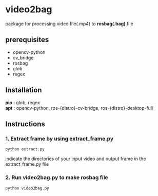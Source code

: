 # video2bag
package for processing video file(.mp4) to **rosbag(.bag)** file

## prerequisites
- opencv-python
- cv_bridge
- rosbag
- glob
- regex

## Installation 
**pip** : glob, regex <br>
**apt** : opencv-python, ros-{distro}-cv-bridge, ros-{distro}-desktop-full

## Instructions
### 1. Extract frame by using extract_frame.py
```
python extract.py
```

indicate the directories of your input video and output frame in the extract_frame.py file 

### 2. Run video2bag.py to make rosbag file

```
python video2bag.py
```
